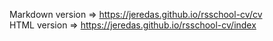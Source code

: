 Markdown version => https://jeredas.github.io/rsschool-cv/cv  
HTML version => https://jeredas.github.io/rsschool-cv/index
